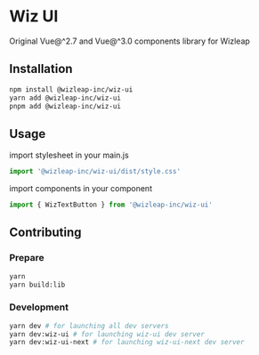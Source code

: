 # Wiz UI

Original Vue@^2.7 and Vue@^3.0 components library for Wizleap

## Installation

```bash
npm install @wizleap-inc/wiz-ui
yarn add @wizleap-inc/wiz-ui
pnpm add @wizleap-inc/wiz-ui
```

## Usage

import stylesheet in your main.js

```js
import '@wizleap-inc/wiz-ui/dist/style.css'
```

import components in your component

```js
import { WizTextButton } from '@wizleap-inc/wiz-ui'
```

## Contributing

### Prepare

```bash
yarn
yarn build:lib
```

### Development

```bash
yarn dev # for launching all dev servers
yarn dev:wiz-ui # for launching wiz-ui dev server
yarn dev:wiz-ui-next # for launching wiz-ui-next dev server
```
